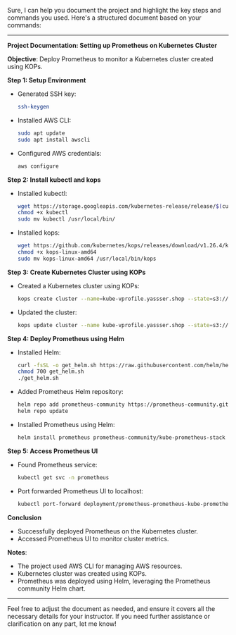 Sure, I can help you document the project and highlight the key steps and commands you used. Here's a structured document based on your commands:

---

**Project Documentation: Setting up Prometheus on Kubernetes Cluster**

**Objective**: Deploy Prometheus to monitor a Kubernetes cluster created using KOPs.

**Step 1: Setup Environment**
- Generated SSH key:
  ```bash
  ssh-keygen
  ```
- Installed AWS CLI:
  ```bash
  sudo apt update
  sudo apt install awscli
  ```
- Configured AWS credentials:
  ```bash
  aws configure
  ```

**Step 2: Install kubectl and kops**
- Installed kubectl:
  ```bash
  wget https://storage.googleapis.com/kubernetes-release/release/$(curl -s https://storage.googleapis.com/kubernetes-release/release/stable.txt)/bin/linux/amd64/kubectl
  chmod +x kubectl
  sudo mv kubectl /usr/local/bin/
  ```
- Installed kops:
  ```bash
  wget https://github.com/kubernetes/kops/releases/download/v1.26.4/kops-linux-amd64
  chmod +x kops-linux-amd64
  sudo mv kops-linux-amd64 /usr/local/bin/kops
  ```

**Step 3: Create Kubernetes Cluster using KOPs**
- Created a Kubernetes cluster using KOPs:
  ```bash
  kops create cluster --name=kube-vprofile.yassser.shop --state=s3://321g --zones=us-east-1a,us-east-1b --node-count=2 --node-size=t3.small --master-size=t3.medium --dns-zone=kube-vprofile.yassser.shop --node-volume-size=8 --master-volume-size=8
  ```
- Updated the cluster:
  ```bash
  kops update cluster --name kube-vprofile.yassser.shop --state=s3://321g --yes --admin
  ```

**Step 4: Deploy Prometheus using Helm**
- Installed Helm:
  ```bash
  curl -fsSL -o get_helm.sh https://raw.githubusercontent.com/helm/helm/main/scripts/get-helm-3
  chmod 700 get_helm.sh
  ./get_helm.sh
  ```
- Added Prometheus Helm repository:
  ```bash
  helm repo add prometheus-community https://prometheus-community.github.io/helm-charts
  helm repo update
  ```
- Installed Prometheus using Helm:
  ```bash
  helm install prometheus prometheus-community/kube-prometheus-stack
  ```

**Step 5: Access Prometheus UI**
- Found Prometheus service:
  ```bash
  kubectl get svc -n prometheus
  ```
- Port forwarded Prometheus UI to localhost:
  ```bash
  kubectl port-forward deployment/prometheus-prometheus-kube-prometheus-prometheus-0 9090
  ```

**Conclusion**
- Successfully deployed Prometheus on the Kubernetes cluster.
- Accessed Prometheus UI to monitor cluster metrics.

**Notes**: 
- The project used AWS CLI for managing AWS resources.
- Kubernetes cluster was created using KOPs.
- Prometheus was deployed using Helm, leveraging the Prometheus community Helm chart.

---

Feel free to adjust the document as needed, and ensure it covers all the necessary details for your instructor. If you need further assistance or clarification on any part, let me know!